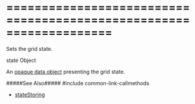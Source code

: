 ===================================================================
===================================================================

<!--shortDescription-->
Sets the grid state.
<!--/shortDescription-->

<!--paramName1-->state<!--/paramName1-->
<!--paramType1-->Object<!--/paramType1-->
<!--paramDescription1-->
An [opaque data object](https://en.wikipedia.org/wiki/Opaque_data_type) presenting the grid state.
<!--/paramDescription1-->

<!--fullDescription-->

#####See Also#####
#include common-link-callmethods
- [stateStoring](/Documentation/ApiReference/UI_Widgets/dxDataGrid/Configuration/stateStoring/)
<!--/fullDescription-->
